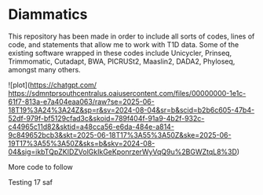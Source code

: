 # Diammatics
This repository has been made in order to include all sorts of codes, lines of code, and statements that allow me to work with T1D data. Some of the existing software wrapped in these codes include Unicycler, Prinseq, Trimmomatic, Cutadapt, BWA, PICRUSt2, Maaslin2, DADA2, Phyloseq, amongst many others.


![plot](https://chatgpt.com/
https://sdmntprsouthcentralus.oaiusercontent.com/files/00000000-1e1c-61f7-813a-e7a404eaa063/raw?se=2025-06-18T19%3A24%3A24Z&sp=r&sv=2024-08-04&sr=b&scid=b2b6c605-47b4-52df-979f-bf5129cfad3c&skoid=789f404f-91a9-4b2f-932c-c44965c11d82&sktid=a48cca56-e6da-484e-a814-9c849652bcb3&skt=2025-06-18T17%3A55%3A50Z&ske=2025-06-19T17%3A55%3A50Z&sks=b&skv=2024-08-04&sig=ikbTQpZKIDZVolGkIkGeKponrzerWyVqQ9u%2BGWZtqL8%3D)

More code to follow



Testing 17
saf
